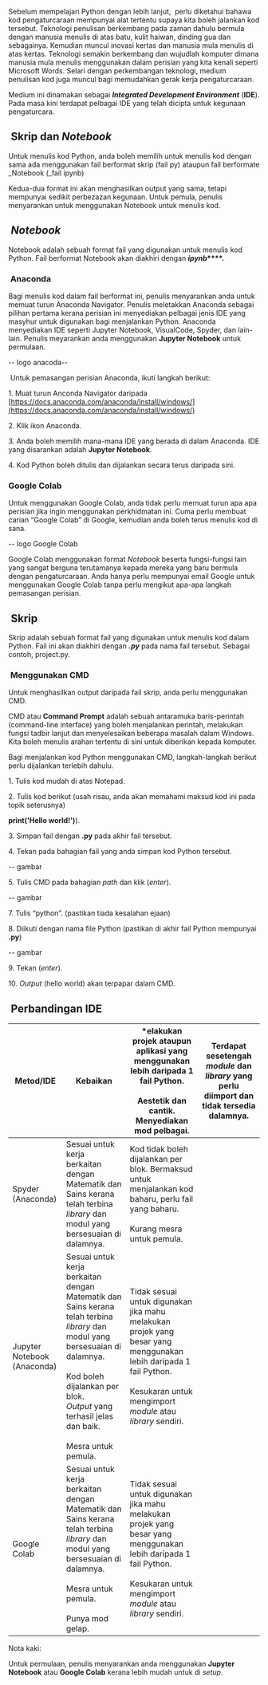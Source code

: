 Sebelum mempelajari Python dengan lebih lanjut,  perlu diketahui bahawa kod pengaturcaraan mempunyai alat tertentu supaya kita boleh jalankan kod tersebut. Teknologi penulisan berkembang pada zaman dahulu bermula dengan manusia menulis di atas batu, kulit haiwan, dinding gua dan sebagainya. Kemudian muncul inovasi kertas dan manusia mula menulis di atas kertas. Teknologi semakin berkembang dan wujudlah komputer dimana manusia mula menulis menggunakan dalam perisian yang kita kenali seperti Microsoft Words. Selari dengan perkembangan teknologi, medium penulisan kod juga muncul bagi memudahkan gerak kerja pengaturcaraan.

Medium ini dinamakan sebagai **_Integrated Development Environment_** (**IDE**). Pada masa kini terdapat pelbagai IDE yang telah dicipta untuk kegunaan pengaturcara.

##  **Skrip dan** **_Notebook_**

Untuk menulis kod Python, anda boleh memilih untuk menulis kod dengan sama ada menggunakan fail berformat skrip (fail py) ataupun fail berformate _Notebook (_fail ipynb)

Kedua-dua format ini akan menghasilkan output yang sama, tetapi mempunyai sedikit perbezazan kegunaan. Untuk pemula, penulis menyarankan untuk menggunakan Notebook untuk menulis kod.

##  **_Notebook_**

Notebook adalah sebuah format fail yang digunakan untuk menulis kod Python. Fail berformat Notebook akan diakhiri dengan **_ipynb_****.**

###  **Anaconda**

Bagi menulis kod dalam fail berformat ini, penulis menyarankan anda untuk memuat turun Anaconda Navigator. Penulis meletakkan Anaconda sebagai pilihan pertama kerana perisian ini menyediakan pelbagai jenis IDE yang masyhur untuk digunakan bagi menjalankan Python. Anaconda menyediakan IDE seperti Jupyter Notebook, VisualCode, Spyder, dan lain-lain. Penulis meyarankan anda menggunakan **Jupyter Notebook** untuk permulaan.

-- logo anacoda--

 Untuk pemasangan perisian Anaconda, ikuti langkah berikut:

1. Muat turun Anconda Navigator daripada [https://docs.anaconda.com/anaconda/install/windows/](https://docs.anaconda.com/anaconda/install/windows/)

2. Klik ikon Anaconda.

3. Anda boleh memilih mana-mana IDE yang berada di dalam Anaconda. IDE yang disarankan adalah **Jupyter Notebook**.

4. Kod Python boleh ditulis dan dijalankan secara terus daripada sini.

### Google Colab

Untuk menggunakan Google Colab, anda tidak perlu memuat turun apa apa perisian jika ingin menggunakan perkhidmatan ini. Cuma perlu membuat carian “Google Colab” di Google, kemudian anda boleh terus menulis kod di sana.

-- logo Google Colab 

Google Colab menggunakan format _Notebook_ beserta fungsi-fungsi lain yang sangat berguna terutamanya kepada mereka yang baru bermula dengan pengaturcaraan. Anda hanya perlu mempunyai email Google untuk menggunakan Google Colab tanpa perlu mengikut apa-apa langkah pemasangan perisian.

##  **Skrip**

Skrip adalah sebuah format fail yang digunakan untuk menulis kod dalam Python. Fail ini akan diakhiri dengan **_.py_** pada nama fail tersebut. Sebagai contoh, project.py.

###  **Menggunakan CMD**

Untuk menghasilkan output daripada fail skrip, anda perlu menggunakan CMD.

CMD atau **Command Prompt** adalah sebuah antaramuka baris-perintah (command-line interface) yang boleh menjalankan perintah, melakukan fungsi tadbir lanjut dan menyelesaikan beberapa masalah dalam Windows. Kita boleh menulis arahan tertentu di sini untuk diberikan kepada komputer.

Bagi menjalankan kod Python menggunakan CMD, langkah-langkah berikut perlu dijalankan terlebih dahulu.

1. Tulis kod mudah di atas Notepad.

2. Tulis kod berikut (usah risau, anda akan memahami maksud kod ini pada topik seterusnya)

**print('Hello world!')**).

3. Simpan fail dengan **.py** pada akhir fail tersebut.

4. Tekan pada bahagian fail yang anda simpan kod Python tersebut.

-- gambar 

5. Tulis CMD pada bahagian _path_ dan klik (_enter_).

-- gambar

7. Tulis “python”. (pastikan tiada kesalahan ejaan)

8. Diikuti dengan nama file Python (pastikan di akhir fail Python mempunyai **.py**)

-- gambar

9. Tekan (_enter_).

10. _Output_ (hello world) akan terpapar dalam CMD.

##  **Perbandingan IDE**

| **Metod/IDE** | **Kebaikan** | *elakukan projek ataupun aplikasi yang menggunakan lebih daripada 1 fail Python.<br><br>Aestetik dan cantik. Menyediakan mod pelbagai. | Terdapat sesetengah _module_ dan _library_ yang perlu diimport dan tidak tersedia dalamnya. |
| ---- | ---- | ---- | ---- |
| Spyder (Anaconda) | Sesuai untuk kerja berkaitan dengan Matematik dan Sains kerana telah terbina _library_ dan modul yang bersesuaian di dalamnya. | Kod tidak boleh dijalankan per blok. Bermaksud untuk menjalankan kod baharu, perlu fail yang baharu.<br><br>Kurang mesra untuk pemula. |  |
| Jupyter Notebook (Anaconda) | Sesuai untuk kerja berkaitan dengan Matematik dan Sains kerana telah terbina _library_ dan modul yang bersesuaian di dalamnya.<br><br>Kod boleh dijalankan per blok. _Output_ yang terhasil jelas dan baik.<br><br>Mesra untuk pemula. | Tidak sesuai untuk digunakan jika mahu melakukan projek yang besar yang menggunakan lebih daripada 1 fail Python.<br><br>Kesukaran untuk mengimport _module_ atau _library_ sendiri. |  |
| Google Colab | Sesuai untuk kerja berkaitan dengan Matematik dan Sains kerana telah terbina _library_ dan modul yang bersesuaian di dalamnya.<br><br>Mesra untuk pemula.<br><br>Punya mod gelap. | Tidak sesuai untuk digunakan jika mahu melakukan projek yang besar yang menggunakan lebih daripada 1 fail Python.<br><br>Kesukaran untuk mengimport _module_ atau _library_ sendiri. |  |

Nota kaki:

Untuk permulaan, penulis menyarankan anda menggunakan **Jupyter Notebook** atau **Google Colab** kerana lebih mudah untuk di _setup_. 